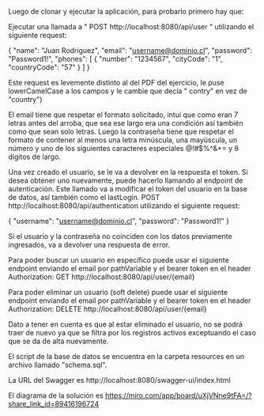 Luego de clonar y ejecutar la aplicación, para probarlo primero hay que:

Ejecutar una llamada a " POST http://localhost:8080/api/user " utilizando el siguiente request:

{
"name": "Juan Rodriguez",
"email": "username@dominio.cl",
"password": "Password1!",
"phones": [
{
"number": "1234567",
"cityCode": "1",
"countryCode": "57"
}
]
}

Este request es levemente distinto al del PDF del ejercicio, le puse lowerCamelCase a los campos y le cambie que decía "
contry" en vez de "country")

El email tiene que respetar el formato solicitado, intuí que como eran 7 letras antes del arroba, que sea ese largo era
una condición así también como que sean solo letras.
Luego la contraseña tiene que respetar el formato de contener al menos una letra minúscula, una mayúscula, un número y
uno de los siguientes caracteres especiales @!#$%^&+= y 8 dígitos de largo.

Una vez creado el usuario, se le va a devolver en la respuesta el token. Si desea obtener uno nuevamente, puede hacerlo
llamando al endpoint de autenticación. Este llamado va a modificar el token del usuario en la base de datos, así también
como el lastLogin.
POST http://localhost:8080/api/authentication utilizando el siguiente request:

{
"username": "username@dominio.cl",
"password": "Password1!"
}

Si el usuario y la contraseña no coinciden con los datos previamente ingresados, va a devolver una respuesta de error.

Para poder buscar un usuario en específico puede usar el siguiente endpoint enviando el email por pathVariable y el
bearer token en el header Authorization:
GET http://localhost:8080/api/user/{email}

Para poder eliminar un usuario (soft delete) puede usar el siguiente endpoint enviando el email por pathVariable y el
bearer token en el header Authorization:
DELETE http://localhost:8080/api/user/{email}

Dato a tener en cuenta es que al estar eliminado el usuario, no se podrá traer de nuevo ya que se filtra por los
registros activos exceptuando el caso que se da de alta nuevamente.

El script de la base de datos se encuentra en la carpeta resources en un archivo llamado "schema.sql".

La URL del Swagger es http://localhost:8080/swagger-ui/index.html

El diagrama de la solución es https://miro.com/app/board/uXjVNne9tFA=/?share_link_id=89416196724
